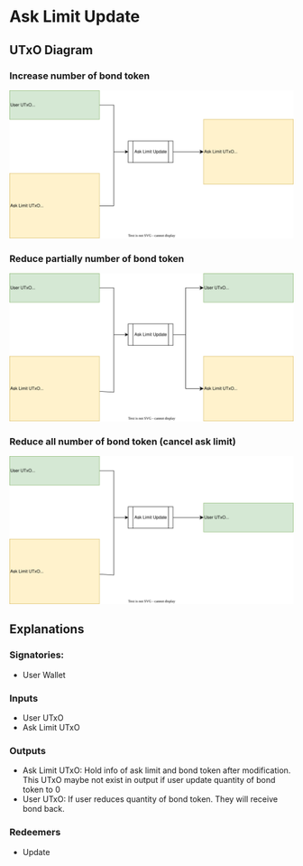 # Ask Limit Update

## UTxO Diagram
### Increase number of bond token

![utxo-diagram](./1.2.%20Update-1.svg)

### Reduce partially number of bond token

![utxo-diagram](./1.2.%20Update-2.svg)

### Reduce all number of bond token (cancel ask limit)

![utxo-diagram](./1.2.%20Update-3.svg)

## Explanations
### Signatories:

- User Wallet

### Inputs

- User UTxO
- Ask Limit UTxO

### Outputs

- Ask Limit UTxO: Hold info of ask limit and bond token after modification. This UTxO maybe not exist in output if user update quantity of bond token to 0
- User UTxO: If user reduces quantity of bond token. They will receive bond back.

### Redeemers

- Update